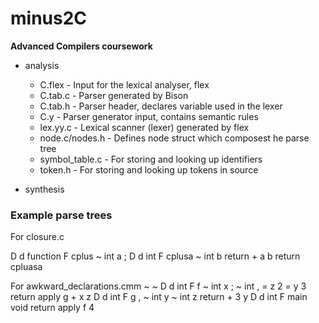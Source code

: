 minus2C
=======

**Advanced Compilers coursework**

* analysis

  * C.flex - Input for the lexical analyser, flex
  * C.tab.c - Parser generated by Bison
  * C.tab.h - Parser header, declares variable used in the lexer
  * C.y - Parser generator input, contains semantic rules
  * lex.yy.c - Lexical scanner (lexer) generated by flex
  * node.c/nodes.h - Defines node struct which composest he parse tree
  * symbol_table.c - For storing and looking up identifiers
  * token.h - For storing and looking up tokens in source

* synthesis


### Example parse trees

For closure.c

D
  d
    function
    F
      cplus
      ~
        int
        a
  ;
    D
      d
        int
        F
          cplusa
          ~
            int
            b
      return
        +
          a
          b
    return
      cpluasa

For awkward_declarations.cmm
~
  ~
    D
      d
        int
        F
          f
          ~
            int
            x
      ;
        ~
          int
          ,
            =
              z
              2
            =
              y
              3
        return
          apply
            g
            +
              x
              z
    D
      d
        int
        F
          g
          ,
            ~
              int
              y
            ~
              int
              z
      return
        +
          3
          y
  D
    d
      int
      F
        main
        void
    return
      apply
        f
        4
